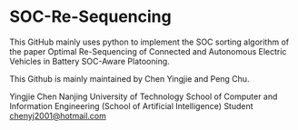 # SOC-Re-Sequencing
This GitHub mainly uses python to implement the SOC sorting algorithm of the paper Optimal Re-Sequencing of Connected and Autonomous Electric Vehicles in Battery SOC-Aware Platooning.

This Github is mainly maintained by Chen Yingjie and Peng Chu.

Yingjie Chen
Nanjing University of Technology
School of Computer and Information Engineering (School of Artificial Intelligence)
Student
chenyj2001@hotmail.com
